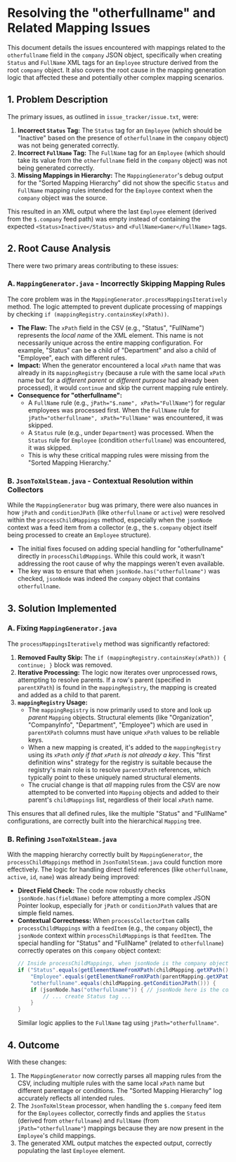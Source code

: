 # Resolving the "otherfullname" and Related Mapping Issues

This document details the issues encountered with mappings related to the `otherfullname` field in the `company` JSON object, specifically when creating `Status` and `FullName` XML tags for an `Employee` structure derived from the root `company` object. It also covers the root cause in the mapping generation logic that affected these and potentially other complex mapping scenarios.

## 1. Problem Description

The primary issues, as outlined in `issue_tracker/issue.txt`, were:

1.  **Incorrect `Status` Tag:** The `Status` tag for an `Employee` (which should be "Inactive" based on the presence of `otherfullname` in the `company` object) was not being generated correctly.
2.  **Incorrect `FullName` Tag:** The `FullName` tag for an `Employee` (which should take its value from the `otherfullname` field in the `company` object) was not being generated correctly.
3.  **Missing Mappings in Hierarchy:** The `MappingGenerator`'s debug output for the "Sorted Mapping Hierarchy" did not show the specific `Status` and `FullName` mapping rules intended for the `Employee` context when the `company` object was the source.

This resulted in an XML output where the last `Employee` element (derived from the `$.company` feed path) was empty instead of containing the expected `<Status>Inactive</Status>` and `<FullName>Gamer</FullName>` tags.

## 2. Root Cause Analysis

There were two primary areas contributing to these issues:

### A. `MappingGenerator.java` - Incorrectly Skipping Mapping Rules

The core problem was in the `MappingGenerator.processMappingsIteratively` method. The logic attempted to prevent duplicate processing of mappings by checking `if (mappingRegistry.containsKey(xPath))`.

*   **The Flaw:** The `xPath` field in the CSV (e.g., "Status", "FullName") represents the *local name* of the XML element. This name is not necessarily unique across the entire mapping configuration. For example, "Status" can be a child of "Department" and also a child of "Employee", each with different rules.
*   **Impact:** When the generator encountered a local `xPath` name that was already in its `mappingRegistry` (because a rule with the same local `xPath` name but for a *different parent* or *different purpose* had already been processed), it would `continue` and skip the current mapping rule entirely.
*   **Consequence for "otherfullname":**
    *   A `FullName` rule (e.g., `jPath="$.name", xPath="FullName"`) for regular employees was processed first. When the `FullName` rule for `jPath="otherfullname", xPath="FullName"` was encountered, it was skipped.
    *   A `Status` rule (e.g., under `Department`) was processed. When the `Status` rule for `Employee` (condition `otherfullname`) was encountered, it was skipped.
    *   This is why these critical mapping rules were missing from the "Sorted Mapping Hierarchy."

### B. `JsonToXmlSteam.java` - Contextual Resolution within Collectors

While the `MappingGenerator` bug was primary, there were also nuances in how `jPath` and `conditionJPath` (like `otherfullname` or `active`) were resolved within the `processChildMappings` method, especially when the `jsonNode` context was a feed item from a collector (e.g., the `$.company` object itself being processed to create an `Employee` structure).

*   The initial fixes focused on adding special handling for "otherfullname" directly in `processChildMappings`. While this could work, it wasn't addressing the root cause of why the mappings weren't even available.
*   The key was to ensure that when `jsonNode.has("otherfullname")` was checked, `jsonNode` was indeed the `company` object that contains `otherfullname`.

## 3. Solution Implemented

### A. Fixing `MappingGenerator.java`

The `processMappingsIteratively` method was significantly refactored:

1.  **Removed Faulty Skip:** The `if (mappingRegistry.containsKey(xPath)) { continue; }` block was removed.
2.  **Iterative Processing:** The logic now iterates over unprocessed rows, attempting to resolve parents. If a row's parent (specified in `parentXPath`) is found in the `mappingRegistry`, the mapping is created and added as a child to that parent.
3.  **`mappingRegistry` Usage:**
    *   The `mappingRegistry` is now primarily used to store and look up *parent* `Mapping` objects. Structural elements (like "Organization", "CompanyInfo", "Department", "Employee") which are used in `parentXPath` columns must have unique `xPath` values to be reliable keys.
    *   When a new mapping is created, it's added to the `mappingRegistry` using its `xPath` *only if that `xPath` is not already a key*. This "first definition wins" strategy for the registry is suitable because the registry's main role is to resolve `parentXPath` references, which typically point to these uniquely named structural elements.
    *   The crucial change is that *all* mapping rules from the CSV are now attempted to be converted into `Mapping` objects and added to their parent's `childMappings` list, regardless of their local `xPath` name.

This ensures that all defined rules, like the multiple "Status" and "FullName" configurations, are correctly built into the hierarchical `Mapping` tree.

### B. Refining `JsonToXmlSteam.java`

With the mapping hierarchy correctly built by `MappingGenerator`, the `processChildMappings` method in `JsonToXmlSteam.java` could function more effectively. The logic for handling direct field references (like `otherfullname`, `active`, `id`, `name`) was already being improved:

*   **Direct Field Check:** The code now robustly checks `jsonNode.has(fieldName)` before attempting a more complex JSON Pointer lookup, especially for `jPath` or `conditionJPath` values that are simple field names.
*   **Contextual Correctness:** When `processCollectorItem` calls `processChildMappings` with a `feedItem` (e.g., the `company` object), the `jsonNode` context within `processChildMappings` is that `feedItem`. The special handling for "Status" and "FullName" (related to `otherfullname`) correctly operates on this `company` object context:
    ```java
    // Inside processChildMappings, when jsonNode is the company object:
    if ("Status".equals(getElementNameFromXPath(childMapping.getXPath())) &&
        "Employee".equals(getElementNameFromXPath(parentMapping.getXPath())) && // Ensures we are in Employee context
        "otherfullname".equals(childMapping.getConditionJPath())) {
        if (jsonNode.has("otherfullname")) { // jsonNode here is the company object
            // ... create Status tag ...
        }
    }
    ```
    Similar logic applies to the `FullName` tag using `jPath="otherfullname"`.

## 4. Outcome

With these changes:

1.  The `MappingGenerator` now correctly parses all mapping rules from the CSV, including multiple rules with the same local `xPath` name but different parentage or conditions. The "Sorted Mapping Hierarchy" log accurately reflects all intended rules.
2.  The `JsonToXmlSteam` processor, when handling the `$.company` feed item for the `Employees` collector, correctly finds and applies the `Status` (derived from `otherfullname`) and `FullName` (from `jPath="otherfullname"`) mappings because they are now present in the `Employee`'s child mappings.
3.  The generated XML output matches the expected output, correctly populating the last `Employee` element. 